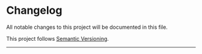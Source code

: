 # Changelog

All notable changes to this project will be documented in this file.

This project follows [Semantic Versioning](https://semver.org/).

---

